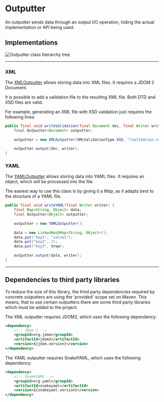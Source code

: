 # Outputter

An outputter sends data through an output I/O operation, hiding the actual implementation or API being used.

## Implementations

![Outputter class hierarchy tree][outputter-class_hierarchy]

---

### XML

The [XMLOutputter][xml_outputter] allows storing data into XML files. It requires a JDOM 2 Document.
	
It is possible to add a validation file to the resulting XML file. Both DTD and XSD files are valid.
	
For example, generating an XML file with XSD validation just requires the following lines:

```java
public final void writeValidation(final Document doc, final Writer writer) {
	final Outputter<Document> outputter;
	
	outputter = new XMLOutputter(XMLValidationType.XSD, "/validation.xsd");
	
	outputter.output(doc, writer);
}
```

### YAML

The [YAMLOutputter][yaml_outputter] allows storing data into YAML files. It requires an object, which will be processed into the file.
	
The easiest way to use this class is by giving it a _Map_, as it adapts best to the structure of a YAML file.
	
```java
public final void writeYAML(final Writer writer) {
	final Map<String, Object> data;
	final Outputter<Object> outputter;
	
	outputter = new YAMLOutputter();
	
	data = new LinkedHashMap<String, Object>();
	data.put("key1", "value1");
	data.put("key2", 2);
	data.put("key3", true);
	
	outputter.output(data, writer);
}
```

---

## Dependencies to third party libraries

To reduce the size of this library, the third party dependencies required by concrete outputters are using the 'provided' scope set on Maven. This means, that to use certain outputters there are some third party libraries which must be added to the project.

The XML outputter requires JDOM2, which uses the following dependency:

```xml
<dependency>
	<!-- JDom 2 -->
	<groupId>org.jdom</groupId>
	<artifactId>jdom2</artifactId>
	<version>${jdom.version}</version>
</dependency>
```

The YAML outputter requires SnakeYAML, which uses the following dependency:

```xml
<dependency>
	<!-- SnakeYAML -->
	<groupId>org.yaml</groupId>
	<artifactId>snakeyaml</artifactId>
	<version>${snakeyaml.version}</version>
</dependency>
```


[outputter-class_hierarchy]: ./images/outputter_class_tree.png
[xml_outputter]: ./apidocs/com/wandrell/pattern/outputter/xml/XMLOutputter.html
[yaml_outputter]: ./apidocs/com/wandrell/pattern/outputter/yaml/YAMLOutputter.html